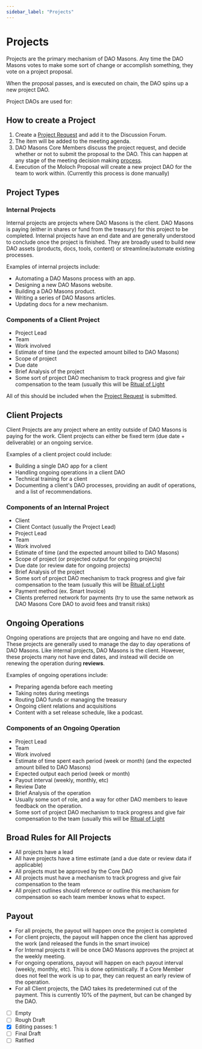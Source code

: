 ```yaml
---
sidebar_label: "Projects"
---
```


# Projects

Projects are the primary mechanism of DAO Masons. Any time the DAO Masons votes to make some sort of change or accomplish something, they vote on a project proposal.

When the proposal passes, and is executed on chain, the DAO spins up a new project DAO.

Project DAOs are used for:

## How to create a Project

1. Create a [Project Request](/docs/Templates/project-proposal) and add it to the Discussion Forum.
2. The item will be added to the meeting agenda.
3. DAO Masons Core Members discuss the project request, and decide whether or not to submit the proposal to the DAO. This can happen at any stage of the meeting decision making [process](/docs/Rules/decision-making).
4. Execution of the Moloch Proposal will create a new project DAO for the team to work within. (Currently this process is done manually)

## Project Types

### Internal Projects

Internal projects are projects where DAO Masons is the client. DAO Masons is paying (either in shares or fund from the treasury) for this project to be completed. Internal projects have an end date and are generally understood to conclude once the project is finished. They are broadly used to build new DAO assets (products, docs, tools, content) or streamline/automate existing processes.

Examples of internal projects include:

- Automating a DAO Masons process with an app.
- Designing a new DAO Masons website.
- Building a DAO Masons product.
- Writing a series of DAO Masons articles.
- Updating docs for a new mechanism.

### Components of a Client Project

- Project Lead
- Team
- Work involved
- Estimate of time (and the expected amount billed to DAO Masons)
- Scope of project
- Due date
- Brief Analysis of the project
- Some sort of project DAO mechanism to track progress and give fair compensation to the team (usually this will be [Ritual of Light](/docs/Rituals/ritual-of-sacrifice.md)

All of this should be included when the [Project Request](/docs/Templates/project-proposal) is submitted.

## Client Projects

Client Projects are any project where an entity outside of DAO Masons is paying for the work. Client projects can either be fixed term (due date + deliverable) or an ongoing service.

Examples of a client project could include:

- Building a single DAO app for a client
- Handling ongoing operations in a client DAO
- Technical training for a client
- Documenting a client's DAO processes, providing an audit of operations, and a list of recommendations.

### Components of an Internal Project

- Client
- Client Contact (usually the Project Lead)
- Project Lead
- Team
- Work involved
- Estimate of time (and the expected amount billed to DAO Masons)
- Scope of project (or projected output for ongoing projects)
- Due date (or review date for ongoing projects)
- Brief Analysis of the project
- Some sort of project DAO mechanism to track progress and give fair compensation to the team (usually this will be [Ritual of Light](/docs/Rituals/ritual-of-sacrifice.md)
- Payment method (ex. Smart Invoice)
- Clients preferred network for payments (try to use the same network as DAO Masons Core DAO to avoid fees and transit risks)

## Ongoing Operations

Ongoing operations are projects that are ongoing and have no end date. These projects are generally used to manage the day to day operations of DAO Masons. Like internal projects, DAO Masons is the client. However, these projects many not have end dates, and instead will decide on renewing the operation during **reviews**.

Examples of ongoing operations include:

- Preparing agenda before each meeting
- Taking notes during meetings
- Routing DAO funds or managing the treasury
- Ongoing client relations and acquisitions
- Content with a set release schedule, like a podcast.

### Components of an Ongoing Operation

- Project Lead
- Team
- Work involved
- Estimate of time spent each period (week or month) (and the expected amount billed to DAO Masons)
- Expected output each period (week or month)
- Payout interval (weekly, monthly, etc)
- Review Date
- Brief Analysis of the operation
- Usually some sort of role, and a way for other DAO members to leave feedback on the operation.
- Some sort of project DAO mechanism to track progress and give fair compensation to the team (usually this will be [Ritual of Light](/docs/Rituals/ritual-of-sacrifice.md)

## Broad Rules for All Projects

- All projects have a lead
- All have projects have a time estimate (and a due date or review data if applicable)
- All projects must be approved by the Core DAO
- All projects must have a mechanism to track progress and give fair compensation to the team
- All project outlines should reference or outline this mechanism for compensation so each team member knows what to expect.

## Payout

- For all projects, the payout will happen once the project is completed
- For client projects, the payout will happen once the client has approved the work (and released the funds in the smart invoice)
- For Internal projects it will be once DAO Masons approves the project at the weekly meeting.
- For ongoing operations, payout will happen on each payout interval (weekly, monthly, etc). This is done optimistically. If a Core Member does not feel the work is up to par, they can request an early review of the operation.
- For all Client projects, the DAO takes its predetermined cut of the payment. This is currently 10% of the payment, but can be changed by the DAO.

- [ ] Empty
- [ ] Rough Draft
- [x] Editing passes: 1
- [ ] Final Draft
- [ ] Ratified

